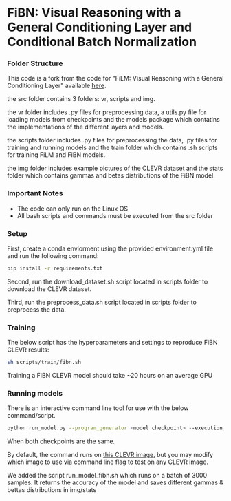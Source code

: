# FiBN: Visual Reasoning with a General Conditioning Layer and Conditional Batch Normalization

### Folder Structure

This code is a fork from the code for "FiLM: Visual Reasoning with a General Conditioning Layer" available [here](https://github.com/ethanjperez/film).

the src folder contains 3 folders: vr, scripts and img.

the vr folder includes .py files for preprocessing data, a utils.py file for loading models from checkpoints
and the models package which contatins the implementations of the different layers and models.

the scripts folder includes .py files for preprocessing the data, .py files for training and running models 
and  the train folder which contains .sh scripts for training FiLM and FiBN models.

the img folder includes example pictures of the CLEVR dataset and the stats folder which contains gammas and betas distributions of the FiBN model.

### Important Notes
- The code can only run on the Linux OS
- All bash scripts and commands must be executed from the src folder

### Setup
First, create a conda enviorment using the provided environment.yml file and run the following command: 
```bash
pip install -r requirements.txt
```

Second, run the download_dataset.sh script located in scripts folder to download the CLEVR dataset.

Third, run the preprocess_data.sh script located in scripts folder to preprocess the data.

### Training
The below script has the hyperparameters and settings to reproduce FiBN CLEVR results:
```bash
sh scripts/train/fibn.sh
```
Training a FiBN CLEVR model should take ~20 hours on an average GPU

### Running models

There is an interactive command line tool for use with the below command/script.
```bash
python run_model.py --program_generator <model checkpoint> --execution_engine <model checkpoint>
```
When both checkpoints are the same.

By default, the command runs on [this CLEVR image](https://github.com/gilzim/film/blob/CBN_layers/img/CLEVR_val_000017.png), but you may modify which image to use via command line flag to test on any CLEVR image.

We added the script run_model_fibn.sh which runs on a batch of 3000 samples. It returns the accuracy of the model
and saves different gammas & bettas distributions in img/stats
